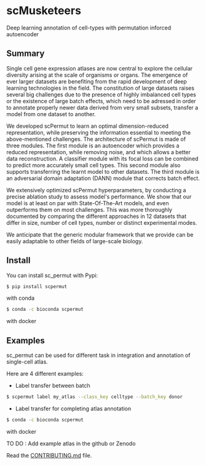 # scMusketeers
Deep learning annotation of cell-types with permutation inforced autoencoder



## Summary

Single cell gene expression atlases are now central to explore the cellular diversity arising at the scale of organisms or organs. The emergence of ever larger datasets are benefiting from the rapid development of deep learning technologies in the field. The constitution of large datasets raises several big challenges due to the presence of highly imbalanced cell types or the existence of large batch effects, which need to be adressed in order to annotate properly newer data derived from very small subsets, transfer a model from one dataset to another.

We developed scPermut to learn an optimal dimension-reduced representation, while preserving the  information essential to meeting the above-mentioned challenges. The architecture of scPermut is made of three modules. The first module is an autoencoder which provides a reduced representation, while removing noise, and which allows a better data reconstruction. A classifier module with its focal loss can be combined to predict more accurately small cell types. This second module also supports transferring the learnt model to other datasets. The third module is an adversarial domain adaptation (DANN) module that corrects batch effect.

We extensively optimized scPermut hyperparameters, by conducting a precise ablation study to assess model's performance. We show that our model is at least on par with State-Of-The-Art models, and even outperforms them on most challenges. This was more thoroughly documented by comparing the different approaches in 12 datasets that differ in size, number of cell types, number or distinct experimental modes.

We anticipate that the generic modular framework that we provide can be easily adaptable to other fields of large-scale biology.



## Install

You can install sc_permut with Pypi:

```bash
$ pip install scpermut
```
with conda

```bash
$ conda -c bioconda scpermut
```

with docker


## Examples

sc_permut can be used for different task in integration and annotation of single-cell atlas. 

Here are 4 different examples:

- Label transfer between batch

```bash
$ scpermut label my_atlas --class_key celltype --batch_key donor
```

- Label transfer for completing atlas annotation


```bash
$ conda -c bioconda scpermut
```

with docker


TO DO : Add example atlas in the github or Zenodo


Read the [CONTRIBUTING.md](docs/contributing.md) file.
